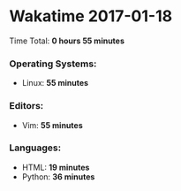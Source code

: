 # Wakatime 2017-01-18

Time Total: **0 hours 55 minutes**

### Operating Systems:
- Linux: **55 minutes** 

### Editors:
- Vim: **55 minutes** 

### Languages:
- HTML: **19 minutes** 
- Python: **36 minutes** 

